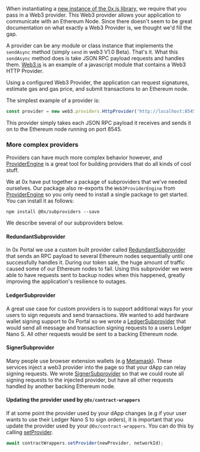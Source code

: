 When instantiating a [new instance of the 0x.js library](https://0x.org/docs/0x.js#zeroEx), we require that you pass in a Web3 provider. This Web3 provider allows your application to communicate with an Ethereum Node. Since there doesn't seem to be great documentation on what exactly a Web3 Provider is, we thought we'd fill the gap.


A provider can be any module or class instance that implements the `sendAsync` method (simply `send` in web3 V1.0 Beta). That's it. What this `sendAsync` method does is take JSON RPC payload requests and handles them. [Web3.js](https://github.com/ethereum/web3.js/) is an example of a javascript module that contains a Web3 HTTP Provider.


Using a configured Web3 Provider, the application can request signatures, estimate gas and gas price, and submit transactions to an Ethereum node.


The simplest example of a provider is:

```ts
const provider = new web3.providers.HttpProvider('http://localhost:8545');
```

This provider simply takes each JSON RPC payload it receives and sends it on to the Ethereum node running on port 8545.

### More complex providers

Providers can have much more complex behavior however, and [ProviderEngine](https://github.com/MetaMask/provider-engine) is a great tool for building providers that do all kinds of cool stuff.

We at 0x have put together a package of subproviders that we've needed ourselves. Our package also re-exports the `Web3ProviderEngine` from [ProviderEngine](https://github.com/MetaMask/provider-engine) so you only need to install a single package to get started. You can install it as follows:

```
npm install @0x/subproviders --save
```

We describe several of our subproviders below.

#### RedundantSubprovider

In 0x Portal we use a custom built provider called [RedundantSubprovider](https://github.com/0xProject/0x-monorepo/blob/cd08a9c1218fa7c4819e31248e50da2a4f45ee36/packages/subproviders/src/subproviders/redundant_subprovider.ts) that sends an RPC payload to several Ethereum nodes sequentially until one successfully handles it. During our token sale, the huge amount of traffic caused some of our Ethereum nodes to fail. Using this subprovider we were able to have requests sent to backup nodes when this happened, greatly improving the application's resilience to outages.

#### LedgerSubprovider

A great use case for custom providers is to support additional ways for your users to sign requests and send transactions. We wanted to add hardware wallet signing support to 0x Portal so we wrote a [LedgerSubprovider](https://github.com/0xProject/0x-monorepo/blob/cd08a9c1218fa7c4819e31248e50da2a4f45ee36/packages/subproviders/src/subproviders/ledger.ts) that would send all message and transaction signing requests to a users Ledger Nano S. All other requests would be sent to a backing Ethereum node.

#### SignerSubprovider

Many people use browser extension wallets (e.g [Metamask](https://metamask.io/)). These services inject a web3 provider into the page so that your dApp can relay signing requests. We wrote [SignerSubprovider](https://github.com/0xProject/0x-monorepo/blob/cd08a9c1218fa7c4819e31248e50da2a4f45ee36/packages/subproviders/src/subproviders/signer.ts) so that we could route all signing requests to the injected provider, but have all other requests handled by another backing Ethereum node.

#### Updating the provider used by `@0x/contract-wrappers`

If at some point the provider used by your dApp changes (e.g if your user wants to use their Ledger Nano S to sign orders), it is important that you update the provider used by your `@0x/contract-wrappers`. You can do this by calling [setProvider](https://0x.org/docs/contract-wrappers#ContractWrappers-setProvider).

```ts
await contractWrappers.setProvider(newProvider, networkId);
```
